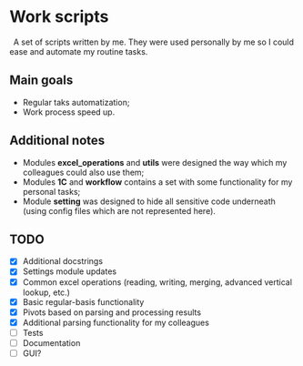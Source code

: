 # Work scripts
&ensp;A set of scripts written by me. They were used personally by me so I could ease and automate my routine tasks.


## Main goals
- Regular taks automatization;
- Work process speed up.


## Additional notes
- Modules __excel_operations__ and __utils__ were designed the way which my colleagues could also use them;
- Modules __1C__ and __workflow__ contains a set with some functionality for my personal tasks;
- Module __setting__ was designed to hide all sensitive code underneath (using config files which are not represented here).


## TODO
- [x] Additional docstrings
- [x] Settings module updates
- [x] Common excel operations (reading, writing, merging, advanced vertical lookup, etc.)
- [x] Basic regular-basis functionality
- [x] Pivots based on parsing and processing results
- [x] Additional parsing functionality for my colleagues
- [ ] Tests
- [ ] Documentation
- [ ] GUI?
